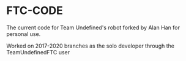 # FTC-CODE
The current code for Team Undefined's robot
forked by Alan Han for personal use.

Worked on 2017-2020 branches as the solo developer through the TeamUndefinedFTC user
